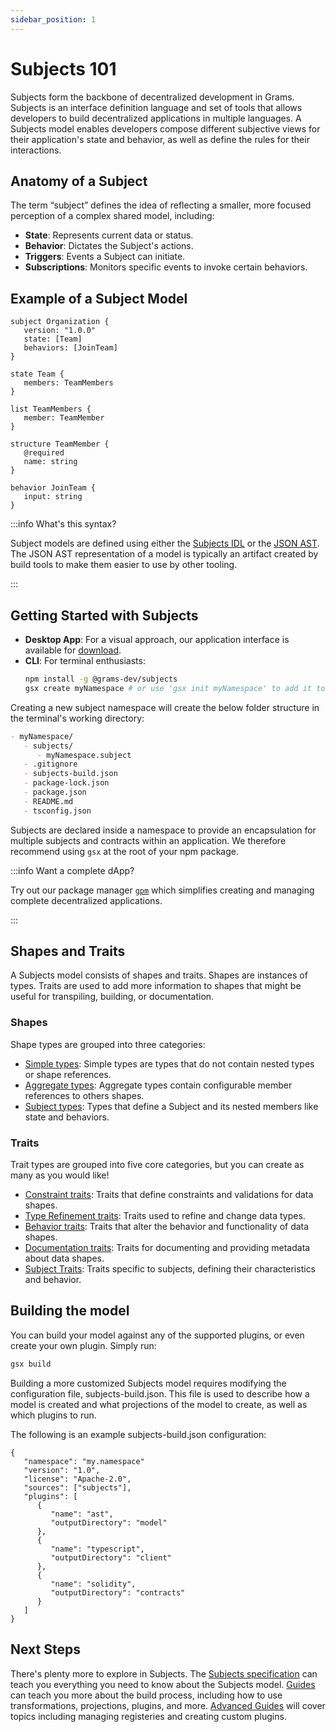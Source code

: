 ```yaml
---
sidebar_position: 1
---
```


# Subjects 101

Subjects form the backbone of decentralized development in Grams. Subjects is an interface definition language and set of tools that allows developers to build decentralized applications in multiple languages. A Subjects model enables developers compose different subjective views for their application's state and behavior, as well as define the rules for their interactions.

## Anatomy of a Subject

The term “subject”  defines the idea of reflecting a smaller, more focused perception of a complex shared model, including:

- **State**: Represents current data or status.
- **Behavior**: Dictates the Subject's actions.
- **Triggers**: Events a Subject can initiate.
- **Subscriptions**: Monitors specific events to invoke certain behaviors.

## Example of a Subject Model

```
subject Organization {
   version: "1.0.0"
   state: [Team]
   behaviors: [JoinTeam]
}

state Team {
   members: TeamMembers
}

list TeamMembers {
   member: TeamMember
}

structure TeamMember {
   @required
   name: string
}

behavior JoinTeam {
   input: string
}
```

:::info What's this syntax?

Subject models are defined using either the [Subjects IDL](specification/idl) or the [JSON AST](specification/ast). The JSON AST representation of a model is typically an artifact created by build tools to make them easier to use by other tooling.

:::

## Getting Started with Subjects

- **Desktop App**: For a visual approach, our application interface is available for [download](https://grams.dev/download/).
- **CLI**: For terminal enthusiasts:
   ```bash
   npm install -g @grams-dev/subjects
   gsx create myNamespace # or use 'gsx init myNamespace' to add it to your existing package
   ```

Creating a new subject namespace will create the below folder structure in the terminal's working directory:

```markdown
- myNamespace/
   - subjects/
      - myNamespace.subject
   - .gitignore
   - subjects-build.json
   - package-lock.json
   - package.json
   - README.md
   - tsconfig.json
```

Subjects are declared inside a namespace to provide an encapsulation for multiple subjects and contracts within an application. We therefore recommend using `gsx` at the root of your npm package.

:::info Want a complete dApp?

Try out our package manager [`gpm`](#) which simplifies creating and managing complete decentralized applications.

:::

## Shapes and Traits

A Subjects model consists of shapes and traits. Shapes are instances of types. Traits are used to add more information to shapes that might be useful for transpiling, building, or documentation.

### Shapes

Shape types are grouped into three categories:

- [Simple types](specification/types/simple): Simple types are types that do not contain nested types or shape references.
- [Aggregate types](specification/types/aggregate): Aggregate types contain configurable member references to others shapes.
- [Subject types](specification/types/subject): Types that define a Subject and its nested members like state and behaviors.

### Traits

Trait types are grouped into five core categories, but you can create as many as you would like!

- [Constraint traits](specification/traits/constraint): Traits that define constraints and validations for data shapes.
- [Type Refinement traits](specification/traits/refinement): Traits used to refine and change data types.
- [Behavior traits](specification/traits/behavior): Traits that alter the behavior and functionality of data shapes.
- [Documentation traits](specification/traits/documentation): Traits for documenting and providing metadata about data shapes.
- [Subject Traits](specification/traits/subject): Traits specific to subjects, defining their characteristics and behavior.

## Building the model

You can build your model against any of the supported plugins, or even create your own plugin. Simply run:

```bash
gsx build
```

Building a more customized Subjects model requires modifying the configuration file, subjects-build.json. This file is used to describe how a model is created and what projections of the model to create, as well as which plugins to run.

The following is an example subjects-build.json configuration:

```
{
   "namespace": "my.namespace"
   "version": "1.0",
   "license": "Apache-2.0",
   "sources": ["subjects"],
   "plugins": [
      {
         "name": "ast",
         "outputDirectory": "model"
      },
      {
         "name": "typescript",
         "outputDirectory": "client"
      },
      {
         "name": "solidity",
         "outputDirectory": "contracts"
      }
   ]
}
```

## Next Steps

There's plenty more to explore in Subjects. The [Subjects specification](specification/) can teach you everything you need to know about the Subjects model. [Guides](guides/) can teach you more about the build process, including how to use transformations, projections, plugins, and more. [Advanced Guides](advanced/) will cover topics including managing registeries and creating custom plugins.